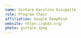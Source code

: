 ```yaml
---
name: Gintare Karolina Dziugaite
role: Program Chair
affiliation: Google DeepMind
website: https://gkdz.org/
photo: gintare.jpeg
---
```

